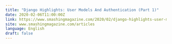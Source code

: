 ```yaml
---
title: "Django Highlights: User Models And Authentication (Part 1)"
date: 2020-02-06T11:00:00Z
link: https://www.smashingmagazine.com/2020/02/django-highlights-user-models-authentication/?utm_medium=RSS&utm_source=news.12bit.vn
site: www.smashingmagazine.com/articles
language: English
draft: false
---
```

